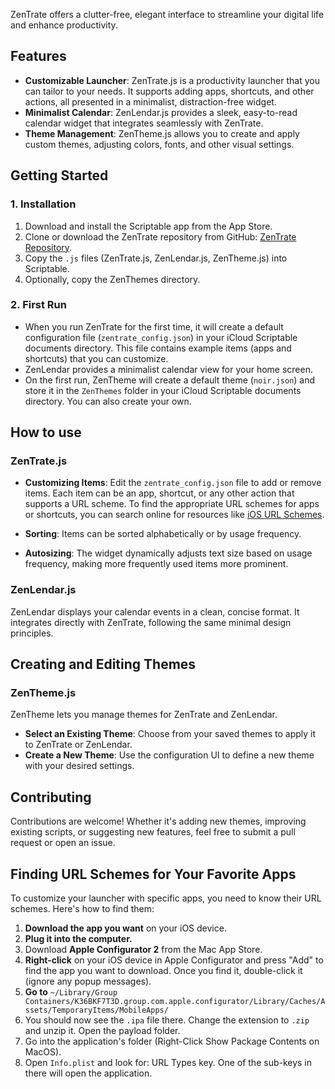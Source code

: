 ZenTrate offers a clutter-free, elegant interface to streamline your digital life and enhance productivity.

## Features

- **Customizable Launcher**: ZenTrate.js is a productivity launcher that you can tailor to your needs. It supports adding apps, shortcuts, and other actions, all presented in a minimalist, distraction-free widget.
- **Minimalist Calendar**: ZenLendar.js provides a sleek, easy-to-read calendar widget that integrates seamlessly with ZenTrate.
- **Theme Management**: ZenTheme.js allows you to create and apply custom themes, adjusting colors, fonts, and other visual settings.

## Getting Started

### 1. Installation

1. Download and install the Scriptable app from the App Store.
2. Clone or download the ZenTrate repository from GitHub: [ZenTrate Repository](https://github.com/sryo/scriptables).
3. Copy the `.js` files (ZenTrate.js, ZenLendar.js, ZenTheme.js) into Scriptable.
4. Optionally, copy the ZenThemes directory.

### 2. First Run

- When you run ZenTrate for the first time, it will create a default configuration file (`zentrate_config.json`) in your iCloud Scriptable documents directory. This file contains example items (apps and shortcuts) that you can customize.
- ZenLendar provides a minimalist calendar view for your home screen.
- On the first run, ZenTheme will create a default theme (`noir.json`) and store it in the `ZenThemes` folder in your iCloud Scriptable documents directory. You can also create your own.
  
## How to use

### ZenTrate.js

- **Customizing Items**: Edit the `zentrate_config.json` file to add or remove items. Each item can be an app, shortcut, or any other action that supports a URL scheme. To find the appropriate URL schemes for apps or shortcuts, you can search online for resources like [iOS URL Schemes](https://handleopenurl.com/).

- **Sorting**: Items can be sorted alphabetically or by usage frequency.
- **Autosizing**: The widget dynamically adjusts text size based on usage frequency, making more frequently used items more prominent.

### ZenLendar.js

ZenLendar displays your calendar events in a clean, concise format. It integrates directly with ZenTrate, following the same minimal design principles.

## Creating and Editing Themes

### ZenTheme.js
ZenTheme lets you manage themes for ZenTrate and ZenLendar.

- **Select an Existing Theme**: Choose from your saved themes to apply it to ZenTrate or ZenLendar.
- **Create a New Theme**: Use the configuration UI to define a new theme with your desired settings.

## Contributing
Contributions are welcome! Whether it's adding new themes, improving existing scripts, or suggesting new features, feel free to submit a pull request or open an issue.

## Finding URL Schemes for Your Favorite Apps

To customize your launcher with specific apps, you need to know their URL schemes. Here's how to find them:

1. **Download the app you want** on your iOS device.
2. **Plug it into the computer.**
3. Download **Apple Configurator 2** from the Mac App Store.
4. **Right-click** on your iOS device in Apple Configurator and press "Add" to find the app you want to download. Once you find it, double-click it (ignore any popup messages).
5. **Go to** `~/Library/Group Containers/K36BKF7T3D.group.com.apple.configurator/Library/Caches/Assets/TemporaryItems/MobileApps/`
6. You should now see the `.ipa` file there. Change the extension to `.zip` and unzip it. Open the payload folder.
7. Go into the application's folder (Right-Click Show Package Contents on MacOS).
8. Open `Info.plist` and look for: URL Types key. One of the sub-keys in there will open the application.
